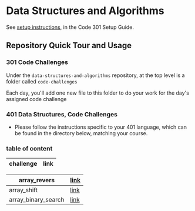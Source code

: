 # Data Structures and Algorithms

See [setup instructions](https://codefellows.github.io/setup-guide/code-301/3-code-challenges), in the Code 301 Setup Guide.

## Repository Quick Tour and Usage

### 301 Code Challenges

Under the `data-structures-and-algorithms` repository, at the top level is a folder called `code-challenges`

Each day, you'll add one new file to this folder to do your work for the day's assigned code challenge

### 401 Data Structures, Code Challenges

- Please follow the instructions specific to your 401 language, which can be found in the directory below, matching your course.

### table of content


| challenge | link |
| -----------  | ------    |

| array_revers        | [link](https://manarabdelkarim.github.io/data-structures-and-algorithms/python/challenges/array_reverse/)  |
| -----------  | ------    |
| array_shift       | [link](https://manarabdelkarim.github.io/data-structures-and-algorithms/python/challenges/array_shift/)  |
| array_binary_search       | [link](https://manarabdelkarim.github.io/data-structures-and-algorithms/python/challenges/array_binary_search/)  |
